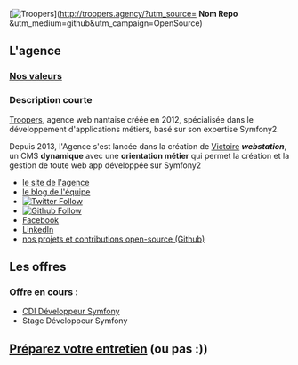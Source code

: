[![Troopers](https://cloud.githubusercontent.com/assets/618536/18787530/83cf424e-81a3-11e6-8f66-cde3ec5fa82a.png)](http://troopers.agency/?utm_source= **Nom Repo** &utm_medium=github&utm_campaign=OpenSource)

## L'agence

### [Nos valeurs](https://github.com/Troopers/Join-Us/edit/master/NOS-VALEURS.md)

### Description courte
[Troopers](https://troopers.agency), agence web nantaise créée en 2012, spécialisée dans le développement d'applications métiers, basé sur son expertise Symfony2.

Depuis 2013, l'Agence s'est lancée dans la création de [Victoire](https://github.com/Victoire) **_webstation_**, un CMS **dynamique** avec une **orientation métier** qui permet la création et la gestion de toute web app développée sur Symfony2

- [le site de l'agence](https://troopers.agency)
- [le blog de l'équipe](https://troopers.agency/fr/blog)
- [![Twitter Follow](https://img.shields.io/twitter/follow/troopersagency.svg?style=social&label=Follow)](https://twitter.com/troopersagency)
- [![Github Follow](https://img.shields.io/github/followers/espadrine.svg?style=social&label=Follow)](https://twitter.com/troopersagency)
- [Facebook](https://facebook.com/TroopersAgency)
- [LinkedIn](https://www.linkedin.com/company/10814873)
- [nos projets et contributions open-source (Github)](https://github.com/Troopers)

## Les offres

### Offre en cours : 

- [CDI Développeur Symfony](CDI-Developpeur-symfony.md)
- Stage Développeur Symfony 

## [Préparez votre entretien](BraceYourself.md) (ou pas :))



